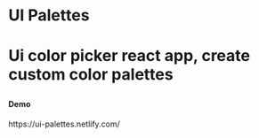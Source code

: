 <h1>UI Palettes<h1/>
<p>Ui color picker react app, create custom color palettes<p>
 <h4>Demo</h4>
  https://ui-palettes.netlify.com/

